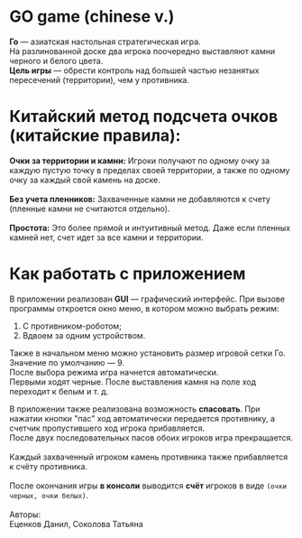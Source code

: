 # GO game (chinese v.)
**Го** — азиатская настольная стратегическая игра. \
На разлинованной доске два игрока поочередно выставляют камни черного и белого цвета. \
**Цель игры** — обрести контроль над большей частью незанятых пересечений (территории), чем у противника.

# Китайский метод подсчета очков (китайские правила):
**Очки за территории и камни:** Игроки получают по одному очку за каждую пустую точку в пределах своей территории, а также по одному очку за каждый свой камень на доске. \
\
**Без учета пленников:** Захваченные камни не добавляются к счету (пленные камни не считаются отдельно). \
\
**Простота:** Это более прямой и интуитивный метод. Даже если пленных камней нет, счет идет за все камни и территории.

# Как работать с приложением
В приложении реализован **GUI** — графический интерфейс. При вызове программы откроется окно меню, в котором можно выбрать режим:
1) С противником-роботом;
2) Вдвоем за одним устройством.

Также в начальном меню можно установить размер игровой сетки Го. Значение по умолчанию — 9. \
После выбора режима игра начнется автоматически. \
Первыми ходят черные. После выставления камня на поле ход переходит к белым и т. д.

В приложении также реализована возможность **спасовать**. При нажатии кнопки "пас" ход автоматически передается противнику, а счетчик пропустившего ход игрока прибавляется. \
После двух последовательных пасов обоих игроков игра прекращается. \
\
Каждый захваченный игроком камень противника также прибавляется к счёту противника. \
\
После окончания игры **в консоли** выводится **счёт** игроков в виде `(очки черных, очки белых)`. \
\
Авторы: \
Еценков Данил, Соколова Татьяна

